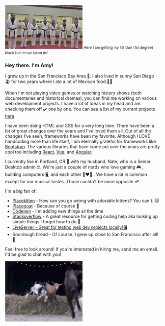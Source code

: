 
<img src="https://github.com/amyscotteng/amyscotteng/blob/main/TKD.jpg" style="max-width: 50%;" alt="black belt" title="Just a few of the amazing people I trained with ❤️">
<small>Here I am getting my 1st Dan (1st degree) black belt in tae kwon do!</small>

<h3>Hey there. I'm Amy!</h3>
<p>I grew up in the San Francisco Bay Area 🌉. I also lived in sunny San Diego 🏖️ for two years where I ate a lot of Mexican food.🌯🌮 </p>

<p>When I'm not playing video games or watching history shows (both documentaries and historical dramas), you can find me working on various web development projects. I have a lot of ideas in my head and am checking them off ✔️ one by one. You can see a list of my current projects <a href="https://github.com/amyscotteng?tab=projects">here</a>.</p>

<p>I have been doing HTML and CSS for a very long time. There have been a lot of great changes over the years and I've loved them all. Out of all the changes I've seen, frameworks have been my favorite. Although I LOVE handcoding more than life itself, I am eternally grateful for frameworks like <a href="https://github.com/twbs/bootstrap">Bootstrap</a>. The various libraries that have come out over 
the years are pretty cool too including <a href="https://github.com/facebook/react">React</a>, <a href="https://github.com/vuejs/vue">Vue</a>, and <a href="https://github.com/angular">
Angular</a>.

</p>

<p>I currently live in Portland, OR 🌲 with my husband, Nate, who is a Senior Desktop admin 🤓. We're just a couple of nerds who love gaming 🎮 , building computers 🖥️, 
and each other 👩‍❤️‍👨 . We have a lot in common except for our musical tastes. Those couldn't be more opposite ☍. </p>

<p>I'm a big fan of:
  <ul>
    <li><a href="http://placekitten.com/">Placekitten</a> - How can you go wrong with adorable kittens? You can't. 🐱 </li>
    <li><a href="https://github.com/rosshettel/placegoat">Placegoat</a> - Because of course 🐐 </li>
    <li><a href="https://codepen.io/amyscotteng/">Codepen</a> - I'm adding new things all the time </li>
    <li><a href="https://stackoverflow.com/">Stackoverflow</a> - A great resource for getting coding help aka looking up simple things I forgot how to do 🤪</li>
    <li><a href="https://www.npmjs.com/package/live-server">LiveServer - Great for testing web dev projects locally! 🖥️ </a></li>
    <li>Sourdough bread - Of course. I grew up close to San Francisco after all! 🥖 </li>
  </ul>


</p>

<p>Feel free to look around! If you're interested in hiring me, send me an email. I'd be glad to chat with you!</p>

<img src="https://github.com/amyscotteng/amyscotteng/blob/main/radical.gif" style="max-width: 50%;" alt="jumping radical goat!" title="RADICAL! 🐐">


